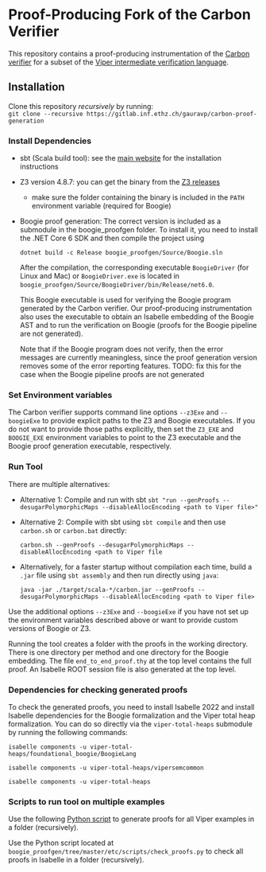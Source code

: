 # Proof-Producing Fork of the Carbon Verifier
This repository contains a proof-producing instrumentation of the 
[Carbon verifier](https://github.com/viperproject/carbon) for a subset of the 
[Viper intermediate verification language](http://www.pm.inf.ethz.ch/research/viper.html).

## Installation
Clone this repository *recursively* by running:  
`git clone --recursive https://gitlab.inf.ethz.ch/gauravp/carbon-proof-generation`

### Install Dependencies
* sbt (Scala build tool): see the [main website](https://www.scala-sbt.org/) for the installation instructions
* Z3 version 4.8.7: you can get the binary from the [Z3 releases](https://github.com/Z3Prover/z3/releases/tag/z3-4.8.7)
  * make sure the folder containing the binary is included in the `PATH` environment variable (required for Boogie)
* Boogie proof generation:
  The correct version is included as a submodule in the boogie_proofgen folder.
  To install it, you need to install the .NET Core 6 SDK and then compile the project using

  ```dotnet build -c Release boogie_proofgen/Source/Boogie.sln```

  After the compilation, the corresponding executable `BoogieDriver` (for Linux and Mac) or 
  `BoogieDriver.exe` is located in `boogie_proofgen/Source/BoogieDriver/bin/Release/net6.0`.

  This Boogie executable is used for verifying the Boogie program generated by the 
  Carbon verifier. Our proof-producing instrumentation also uses the executable 
  to obtain an Isabelle embedding of the Boogie AST and to run the verification 
  on Boogie (proofs for the Boogie pipeline are not generated).

  Note that if the Boogie program does not verify, then the error messages are 
  currently meaningless, since the proof generation version removes some of the 
  error reporting features. 
  TODO: fix this for the case when the Boogie pipeline proofs are not generated

### Set Environment variables
The Carbon verifier supports command line options `--z3Exe` and `--boogieExe` to provide
explicit paths to the Z3 and Boogie executables.
If you do not want to provide those paths explicitly, then set the `Z3_EXE` and 
`BOOGIE_EXE` environment variables to point to the Z3 executable and the Boogie proof generation executable, respectively. 

### Run Tool

There are multiple alternatives:
* Alternative 1: Compile and run with sbt
  `sbt "run --genProofs --desugarPolymorphicMaps --disableAllocEncoding <path to Viper file>"`
*  Alternative 2: Compile with sbt using `sbt compile` and then use `carbon.sh` or 
   `carbon.bat` directly:

   `carbon.sh --genProofs --desugarPolymorphicMaps --disableAllocEncoding <path to Viper file`
* Alternatively, for a faster startup without compilation each time, build a `.jar` file 
using `sbt assembly` and then run directly using `java`:  

  `java -jar ./target/scala-*/carbon.jar --genProofs --desugarPolymorphicMaps --disableAllocEncoding <path to Viper file>`

Use the additional options `--z3Exe` and `--boogieExe` if you have not set up
the environment variables described above or want to provide custom versions of
Boogie or Z3.

Running the tool creates a folder with the proofs in the working directory.
There is one directory per method and one directory for the Boogie embedding.
The file `end_to_end_proof.thy` at the top level contains the full proof. An 
Isabelle ROOT session file is also generated at the top level.

### Dependencies for checking generated proofs

To check the generated proofs, you need to install Isabelle 2022 and install 
Isabelle dependencies for the Boogie formalization and the Viper total heap 
formalization. You can do so directly via the `viper-total-heaps` submodule 
by running the following commands:

`isabelle components -u viper-total-heaps/foundational_boogie/BoogieLang`

`isabelle components -u viper-total-heaps/vipersemcommon`

`isabelle components -u viper-total-heaps`

### Scripts to run tool on multiple examples

Use the following [Python script](https://gitlab.inf.ethz.ch/gauravp/proofgen_tools/-/blob/master/carbon_proofgen_scripts/generate_proofs_cpg.py) to generate proofs for all Viper examples in a folder (recursively).

Use the Python script located at `boogie_proofgen/tree/master/etc/scripts/check_proofs.py` to check all proofs in Isabelle
in a folder (recursively).
